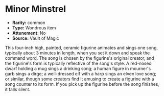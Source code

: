 
# Minor Minstrel

* **Rarity:** common
* **Type:** Wondrous item
* **Attunement:** No
* **Source:** Vault of Magic


This four-inch high, painted, ceramic figurine animates and sings one song, typically about 3 minutes in length, when you set it down and speak the command word. The song is chosen by the figurine's original creator, and the figurine's form is typically reflective of the song's style. A red-nosed dwarf holding a mug sings a drinking song; a human figure in mourner's garb sings a dirge; a well-dressed elf with a harp sings an elven love song; or similar, though some creators find it amusing to create a figurine with a song counter to its form. If you pick up the figurine before the song finishes, it falls silent.
